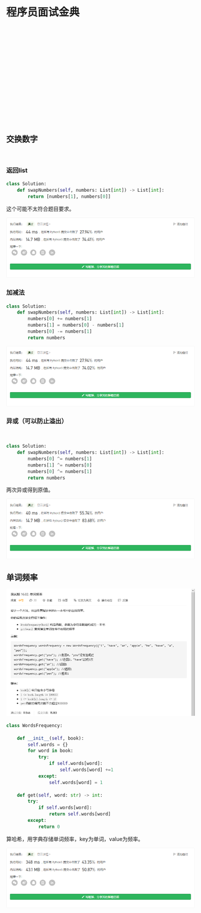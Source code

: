 # 程序员面试金典

## 

![]()

```python

```

![]()

## 

![]()

```python

```

![]()

## 

![]()

```python

```

![]()

## 交换数字

![]()

### 返回list

```python
class Solution:
    def swapNumbers(self, numbers: List[int]) -> List[int]:
        return [numbers[1], numbers[0]]
```

这个可能不太符合题目要求。

![](./images/059_1.png)

### 加减法

```python
class Solution:
    def swapNumbers(self, numbers: List[int]) -> List[int]:
        numbers[0] += numbers[1]
        numbers[1] = numbers[0] - numbers[1]
        numbers[0] -= numbers[1]
        return numbers
```

![](./images/059_2.png)


### 异或（可以防止溢出）

![]()

```python
class Solution:
    def swapNumbers(self, numbers: List[int]) -> List[int]:
        numbers[0] ^= numbers[1]
        numbers[1] ^= numbers[0]
        numbers[0] ^= numbers[1]
        return numbers
```

两次异或得到原值。

![](./images/059_3.png)

## 单词频率

![](./images/060.png)

```python
class WordsFrequency:

    def __init__(self, book):
        self.words = {}
        for word in book:
            try:
                if self.words[word]:
                    self.words[word] +=1
            except:
                self.words[word] = 1

    def get(self, word: str) -> int:
        try:
            if self.words[word]:
                return self.words[word]
        except:
            return 0
```

算哈希，用字典存储单词频率，key为单词，value为频率。

![](./images/060_.png)